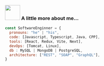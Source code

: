 ### <img src="https://media.giphy.com/media/VgCDAzcKvsR6OM0uWg/giphy.gif" width="50"> A little more about me...  

```javascript
const SoftwareEnginner = {
  pronouns: "he" | "his",
  code: [Javascript, Typescript, Java, CPP],
  tools: [React, Redux, Vite, Next],
  devOps: [Tomcat, Linux],
  db : MySQL | MongoDB | PostgreSQL,
  architecture: ["REST", "SOAP", "GraphQL"],
}
```
